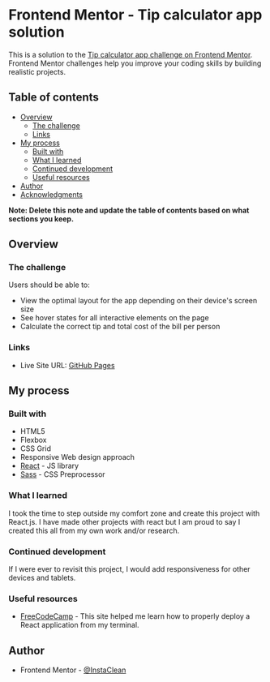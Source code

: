 # Frontend Mentor - Tip calculator app solution

This is a solution to the [Tip calculator app challenge on Frontend Mentor](https://www.frontendmentor.io/challenges/tip-calculator-app-ugJNGbJUX). Frontend Mentor challenges help you improve your coding skills by building realistic projects.

## Table of contents

- [Overview](#overview)
  - [The challenge](#the-challenge)
  - [Links](#links)
- [My process](#my-process)
  - [Built with](#built-with)
  - [What I learned](#what-i-learned)
  - [Continued development](#continued-development)
  - [Useful resources](#useful-resources)
- [Author](#author)
- [Acknowledgments](#acknowledgments)

**Note: Delete this note and update the table of contents based on what sections you keep.**

## Overview

### The challenge

Users should be able to:

- View the optimal layout for the app depending on their device's screen size
- See hover states for all interactive elements on the page
- Calculate the correct tip and total cost of the bill per person

### Links

- Live Site URL: [GitHub Pages](https://instaclean.github.io/tipping-app/)

## My process

### Built with

- HTML5
- Flexbox
- CSS Grid
- Responsive Web design approach
- [React](https://reactjs.org/) - JS library
- [Sass](https://sass-lang.com/) - CSS Preprocessor

### What I learned

I took the time to step outside my comfort zone and create this project with React.js. I have made other projects with react but I am proud to say I created this all from my own work and/or research.


### Continued development

If I were ever to revisit this project, I would add responsiveness for other devices and tablets.

### Useful resources

- [FreeCodeCamp](https://www.freecodecamp.org/news/deploy-a-react-app-to-github-pages/) - This site helped me learn how to properly deploy a React application from my terminal.

## Author

- Frontend Mentor - [@InstaClean](https://www.frontendmentor.io/profile/InstaClean)

